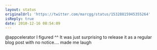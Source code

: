 ```yaml
---
layout: status
originalUrl: 'https://twitter.com/marcgg/status/15328815945355264'
isReply: true
date: 2010-12-16 08:54:09
---
```


@appcelerator I figured ^^ It was just surprising to release it as a regular blog post with no notice.... made me laugh
